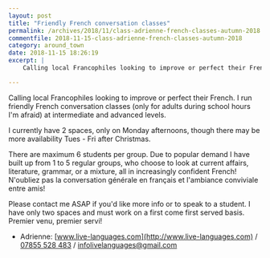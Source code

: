 ```yaml
---
layout: post
title: "Friendly French conversation classes"
permalink: /archives/2018/11/class-adrienne-french-classes-autumn-2018.html
commentfile: 2018-11-15-class-adrienne-french-classes-autumn-2018
category: around_town
date: 2018-11-15 18:26:19
excerpt: |
    Calling local Francophiles looking to improve or perfect their French. I run friendly French conversation classes (only for adults during school hours I'm afraid) at intermediate and advanced levels.  

---
```


Calling local Francophiles looking to improve or perfect their French. I run friendly French conversation classes (only for adults during school hours I'm afraid) at intermediate and advanced levels.

I currently have 2 spaces, only on Monday afternoons, though there may be more availability Tues - Fri after Christmas.

There are maximum 6 students per group. Due to popular demand I have built up from 1 to 5 regular groups, who choose to look at current affairs, literature, grammar, or a mixture, all in increasingly confident French! N'oubliez pas la conversation g&#233;n&#233;rale en fran&#231;ais et l'ambiance conviviale entre amis!

Please contact me ASAP if you'd like more info or to speak to a student. I have only two spaces and must work on a first come first served basis. Premier venu, premier servi!

* Adrienne: [www.live-languages.com](http://www.live-languages.com) / [07855 528 483](tel:07855528483) /  [infolivelanguages@gmail.com](:mailto:infolivelanguages@gmail.com)  
